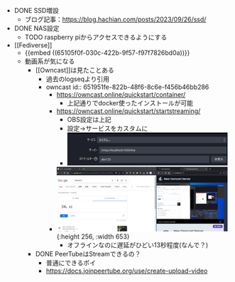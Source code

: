 - DONE SSD増設
	- ブログ記事：https://blog.hachian.com/posts/2023/09/26/ssd/
- DONE NAS設定
	- TODO raspberry piからアクセスできるようにする
- [[Fediverse]]
	- {{embed ((65105f0f-030c-422b-9f57-f97f7826bd0a))}}
	- 動画系が気になる
		- [[Owncast]]は見たことある
			- 過去のlogseqより引用
			- owncast
			  id:: 651951fe-822b-48f6-8c6e-f456b46bb286
				- https://owncast.online/quickstart/container/
					- 上記通りでdocker使ったインストールが可能
				- https://owncast.online/quickstart/startstreaming/
					- OBS設定は上記
					- 設定→サービスをカスタムに
					- ![image.png](../assets/image_1695653773009_0.png)
				- ![image.png](../assets/image_1695653763221_0.png){:height 256, :width 653}
					- オフラインなのに遅延がひどい13秒程度(なんで？)
		- DONE PeerTubeはStreamできるの？
			- 普通にできるポイ
			- https://docs.joinpeertube.org/use/create-upload-video